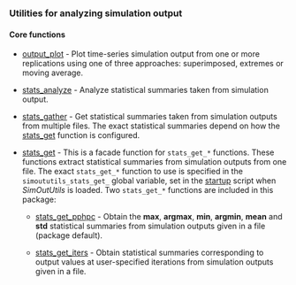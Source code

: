 ### Utilities for analyzing simulation output

#### Core functions

* [output_plot](output_plot.m) - Plot time-series simulation output from one or 
more replications using one of three approaches: superimposed, extremes or
moving average.

* [stats_analyze](stats_analyze.m) - Analyze statistical summaries taken from 
simulation output.

* [stats_gather](stats_gather.m) - Get statistical summaries taken from 
simulation outputs from multiple files. The exact statistical summaries depend 
on how the [stats_get](stats_get.m) function is configured.

* [stats_get](stats_get.m) - This is a facade function for `stats_get_*` 
functions. These functions extract statistical summaries from simulation outputs 
from one file. The exact `stats_get_*` function to use is specified in the
`simoututils_stats_get_` global variable, set in the [startup](../startup.m)
script when _SimOutUtils_ is loaded. Two `stats_get_*` functions are included in
this package:

  * [stats_get_pphpc](stats_get_pphpc.m) - Obtain the **max**, **argmax**,
    **min**, **argmin**, **mean** and **std** statistical summaries from 
    simulation outputs given in a file (package default).

  * [stats_get_iters](stats_get_iters.m) - Obtain statistical summaries 
    corresponding to output values at user-specified iterations from simulation
    outputs given in a file.

